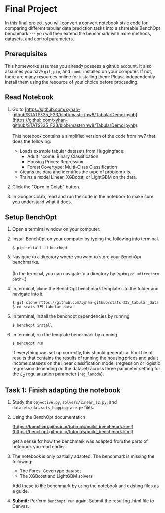 # Final Project

In this final project, you will convert a convert notebook style code for comparing different
tabular data prediction tasks into a shareable
BenchOpt benchmark --- you will then extend the benchmark with more methods, datasets, and 
control parameters.

## Prerequisites

This homeworks assumes you already possess a github account. It also assumes you have `git`, `pip`, and `conda` 
installed on your computer. If not, there are many resources online for installing them: Please 
independently install them using the resource of your choice before proceeding.

## Read Notebook

1. Go to [https://github.com/xyhan-github/STATS335_F23/blob/master/hw8/TabularDemo.ipynb](https://github.com/xyhan-github/STATS335_F23/blob/master/hw8/TabularDemo.ipynb).

    ####
    
    This notebook contains a simplified version of the code from hw7 that does the following:
    * Loads example tabular datasets from Huggingface:
      * Adult Income: Binary Classification
      * Housing Prices: Regression
      * Forest Covertype: Multi-Class Classification
    * Cleans the data and identifies the type of problem it is.
    * Trains a model Linear, XGBoost, or LightGBM on the data.
   
2. Click the "Open in Colab" button.

3. In Google Colab, read and run the code in the notebook to make sure you understand what it does.

## Setup BenchOpt

1. Open a terminal window on your computer.

3. Install BenchOpt on your computer by typing the following into terminal.
   ```
   $ pip install -U benchopt
   ```

2. Navigate to a directory where you want to store your BenchOpt benchmarks.
   ####
   (In the terminal, you can navigate to a directory by typing `cd <directory path>`.)

3. In terminal, clone the BenchOpt benchmark template into the folder and navigate into it.
   ```
   $ git clone https://github.com/xyhan-github/stats-335_tabular_data
   $ cd stats-335_tabular_data
   ```
   
4. In terminal, install the benchopt dependencies by running
    ```
    $ benchopt install
    ```

5. In terminal, run the template benchmark by running
    ```
    $ benchopt run
    ```
    If everything was set up correctly, this should generate a .html file of results
    that contains the results of running the housing prices and adult income datasets
    on the linear classification model (regression or logistic regression depending on the dataset)
    across three parameter setting for the $L_2$ regularization parameter (`reg_lambda`).
   
## Task 1: Finish adapting the notebook

1. Study the `objective.py`, `solvers/linear_l2.py`, and `datasets/datasets_huggingface.py` files.
2. Using the BenchOpt documentation

   [https://benchopt.github.io/tutorials/build_benchmark.html](https://benchopt.github.io/tutorials/build_benchmark.html)

   get a sense for how the benchmark was adapted from the parts of notebook you read earlier.

3. The notebook is only partially adapted: The benchmark is missing the following:
   * The Forest Covertype dataset
   * The XGBoost and LightGBM solvers
   
   Add these to the benchmark by using the notebook and existing files as a guide.

4. **Submit:** Perform `benchopt run` again. Submit the resulting .html file to Canvas.


